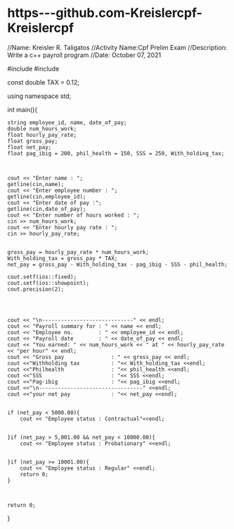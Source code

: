 # https---github.com-Kreislercpf-Kreislercpf
//Name: Kreisler R. Taligatos
//Activity Name:Cpf Prelim Exam
//Description: Write a c++ payroll program
//Date: October 07, 2021

#include <iostream>
#include <string>

const double TAX = 0.12;

using namespace std;

int main(){

    string employee_id, name, date_of_pay;
    double num_hours_work;
    float hourly_pay_rate;
    float gross_pay;
    float net_pay;
    float pag_ibig = 200, phil_health = 150, SSS = 250, With_holding_tax;
 


    cout << "Enter name : ";
    getline(cin,name);
    cout << "Enter employee number : ";
    getline(cin,employee_id);
    cout << "Enter date of pay :";
    getline(cin,date_of_pay);
    cout << "Enter number of hours worked : ";
    cin >> num_hours_work;
    cout << "Enter hourly pay rate : ";
    cin >> hourly_pay_rate;
   

    gross_pay = hourly_pay_rate * num_hours_work;
    With_holding_tax = gross_pay * TAX;
    net_pay = gross_pay - With_holding_tax - pag_ibig - SSS - phil_health;

    cout.setf(ios::fixed);
    cout.setf(ios::showpoint);
    cout.precision(2);




    cout << "\n-----------------------------" << endl;
    cout << "Payroll summary for : " << name << endl;
    cout << "Employee no.        : " << employee_id << endl;
    cout << "Payroll date        : " << date_of_pay << endl;
    cout << "You earned: " << num_hours_work << " at " << hourly_pay_rate << "per hour" << endl;
    cout << "Gross pay               : " << gross_pay << endl;
    cout <<"Withholding tax          : "<< With_holding_tax <<endl;
    cout <<"Philhealth               : "<< phil_health <<endl;
    cout <<"SSS                      : "<< SSS <<endl;
    cout <<"Pag-ibig                 : "<< pag_ibig <<endl;
    cout <<"\n---------------------------------" <<endl;
    cout <<"your net pay             : "<< net_pay <<endl;
    
    
    if (net_pay < 5000.00){
        cout << "Employee status : Contractual"<<endl;
        

    }if (net_pay > 5,001.00 && net_pay < 10000.00){
        cout << "Employee status : Probationary" <<endl;

        
    }if (net_pay >= 10001.00){
        cout << "Employee status : Regular" <<endl;
        return 0;
    }

    

    return 0;
}
